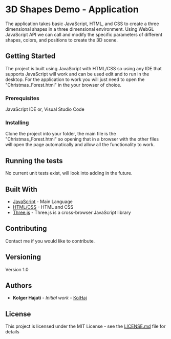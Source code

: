# 3D Shapes Demo - Application

The application takes basic JavaScript, HTML, and CSS to create a three dimensional shapes in a three dimensional environment.
Using WebGL JavaScript API we can call and modify the specific parameters of different shapes, colors, and positions to create
the 3D scene.

## Getting Started

The project is built using JavaScript with HTML/CSS so using any IDE that supports JavaScript will work and can be used edit and to run in the desktop. 
For the application to work you will just need to open the "Christmas_Forest.html" in the your browser of choice.

### Prerequisites

JavaScript IDE
or, Visual Studio Code

### Installing

Clone the project into your folder, the main file is the "Christmas_Forest.html" so opening that in a browser with the other files will open
the page automatically and allow all the functionality to work.

## Running the tests

No current unit tests exist, will look into adding in the future.

## Built With

* [JavaScript](https://www.javascript.com/) - Main Language
* [HTML/CSS](https://www.w3.org/) - HTML and CSS
* [Three.js](https://threejs.org/) - Three.js is a cross-browser JavaScript library

## Contributing

Contact me if you would like to contribute.

## Versioning

Version 1.0

## Authors

* **Kolger Hajati** - *Initial work* - [KolHaj](https://github.com/KolHaj)

## License

This project is licensed under the MIT License - see the [LICENSE.md](https://www.mit.edu/~amini/LICENSE.md) file for details
